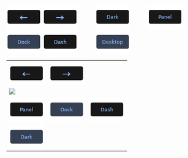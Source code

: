 [![Back](../btn/button_back_on.png)](https://github.com/pl453s/linux-mint-gnome/blob/main/tour/tour.md#interactive-tour-2lms)
[![Next](../btn/button_next_on.png)](https://github.com/pl453s/linux-mint-gnome/blob/main/tour/tour.md#interactive-tour-4lms)
&emsp;&emsp;&emsp;[![Dark](../btn/button_dark_off.png)](https://github.com/pl453s/linux-mint-gnome/blob/main/tour/tour.md#interactive-tour-3dms)
&emsp;&emsp;&emsp;[![Panel](../btn/button_panel_off.png)](https://github.com/pl453s/linux-mint-gnome/blob/main/tour/tour.md#interactive-tour-3lws)
[![Dock](../btn/button_dock_on.png)](https://github.com/pl453s/linux-mint-gnome/blob/main/tour/tour.md#interactive-tour-3lms)
[![Dash](../btn/button_dash_off.png)](https://github.com/pl453s/linux-mint-gnome/blob/main/tour/tour.md#interactive-tour-3lgs)
&emsp;&emsp;&emsp;[![Icons](../btn/button_icons_on.png)](https://github.com/pl453s/linux-mint-gnome/blob/main/tour/tour.md#interactive-tour-3lmh)

<table>
  <tbody>
    <tr>
      <td> <a href=""><img src="../btn/button_back_on.png"></a> </td>
      <td> <a href=""><img src="../btn/button_next_on.png"></a> </td>
    </tr>
    <tr>
      <td> <a href=""><img src="../btn/button_desktop_off.png"></a> </td>
    </tr>
    <tr>
      <td> <a href=""><img src="../btn/button_panel_off.png"></a> </td>
      <td> <a href=""><img src="../btn/button_dock_on.png"></a> </td>
      <td> <a href=""><img src="../btn/button_dash_off.png"></a> </td>
    </tr>
    <tr>
      <td> <a href=""><img src="../btn/button_dark_on.png"></a> </td>
    </tr>
  </tbody>
</table>
